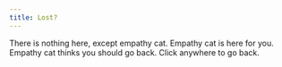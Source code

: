 ```yaml
---
title: Lost?
---
```

<script>document.onclick = ()=>{history.go(-1);};</script>
<style>body {background-image: url(https://encrypted-tbn0.gstatic.com/images?q=tbn:ANd9GcQcWB7WN63Hm9d71cd3hjcbCl43Jsdusf9qwQ&usqp=CAU); background-size: 100%;}</style>
There is nothing here, except empathy cat. Empathy cat is here for you. Empathy cat thinks you should go back. Click anywhere to go back.